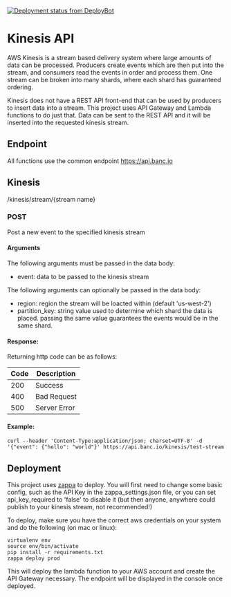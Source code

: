 [![Deployment status from DeployBot](https://bluz.deploybot.com/badge/34534836024090/117253.svg)](http://deploybot.com)

Kinesis API
==========
AWS Kinesis is a stream based delivery system where large amounts of data can be processed. Producers create events
which are then put into the stream, and consumers read the events in order and process them. One stream can be broken
into many shards, where each shard has guaranteed ordering.

Kinesis does not have a REST API front-end that can be used by producers to insert data into a stream. This project uses
API Gateway and Lambda functions to do just that. Data can be sent to the REST API and it will be inserted into the
requested kinesis stream.

## Endpoint
All functions use the common endpoint https://api.banc.io

## Kinesis
/kinesis/stream/{stream name}

### POST
Post a new event to the specified kinesis stream

#### Arguments

The following arguments must be passed in the data body:
- event: data to be passed to the kinesis stream

The following arguments can optionally be passed in the data body:
- region: region the stream will be loacted within (default 'us-west-2')
- partition_key: string value used to determine which shard the data is placed. passing the same value guarantees the
events would be in the same shard.

#### Response:
Returning http code can be as follows:

Code | Description 
--- | --- 
200| Success
400| Bad Request
500| Server Error

#### Example:
```
curl --header 'Content-Type:application/json; charset=UTF-8' -d '{"event": {"hello": "world"}' https://api.banc.io/kinesis/test-stream
```

## Deployment

This project uses [zappa](https://github.com/Miserlou/Zappa) to deploy. You will first need to change some basic config,
such as the API Key in the zappa_settings.json file, or you can set api_key_required to 'false' to disable it (but then
anyone, anywhere could publish to your kinesis stream, not recommended!)

To deploy, make sure you have the correct aws credentials on your system and do the following (on mac or linux):

```
virtualenv env
source env/bin/activate
pip install -r requirements.txt
zappa deploy prod
```

This will deploy the lambda function to your AWS account and create the API Gateway necessary. The endpoint will be
displayed in the console once deployed.
